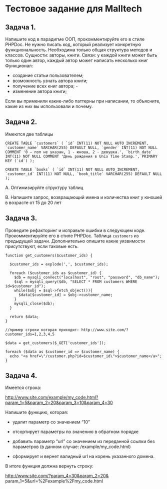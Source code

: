# Тестовое задание для Malltech

## Задача 1.

Напишите код в парадигме ООП, прокомментируйте его в стиле PHPDoc. Не нужно писать код, который реализует конкретную функциональность. Необходима только общая структура методов и классов.
Сущности: авторы, книги. Связи: у каждой книги может быть только один автор, каждый автор может написать несколько книг Функционал: 
- создание статьи пользователем; 
- возможность узнать автора книги;
- получение всех книг автора; -
- изменение автора книги;

Если вы применили какие-либо паттерны при написании, то объясните, какие из них вы использовали и почему.

## Задача 2.

Имеются две таблицы

```
CREATE TABLE `customers` ( `id` INT(11) NOT NULL AUTO_INCREMENT, `customer_name` VARCHAR(255) DEFAULT NULL, `gender` INT(11) NOT NULL COMMENT '0 – пол не указан, 1 - юноша, 2 - девушка.', `birth_date` INT(11) NOT NULL COMMENT 'День рождения в Unix Time Stamp.', PRIMARY KEY (`id`) );

CREATE TABLE `books` ( `id` INT(11) NOT NULL AUTO_INCREMENT, `customer_id` INT(11) NOT NULL, `book_title` VARCHAR(255) DEFAULT NULL );
```

А. Оптимизируйте структуру таблиц

В. Напишите запрос, возвращающий имена и количества книг у юношей в возрасте от 15 до 20 лет


## Задача 3.

Проведите рефакторинг и исправьте ошибки в следующем коде. Прокомментируйте его в стиле PHPDoc. Таблица `customers` из предыдущей задачи. Дополнительно опишите какие уязвимости присутствуют, если таковые есть.
```
function get_customers($customer_ids) {

  $customer_ids = explode(',', $customer_ids);
  
  foreach ($customer_ids as $customer_id) {
    $db = mysqli_connect("localhost", "root", "password", "db_name");
    $sql = mysqli_query($db, "SELECT * FROM customers WHERE id=$customer_id");
    while($obj = $sql->fetch_object()){
      $data[$customer_id] = $obj->customer_name;
    }
    mysqli_close($db);
  }

  return $data;
}

//пример строки которая приходит: http://www.site.com/?customer_ids=1,2,3,4,5

$data = get_customers($_GET['customer_ids']);

foreach ($data as $customer_id => $customer_name) {
  echo "<a href=\"/customer.php?id=$customer_id\">$customer_name</a>";
}
```

## Задача 4.

Имеется строка:

http://www.site.com/example/my_code.html?param_1=5&param_2=20&param_3=10&param_4=30

Напишите функцию, которая:

- удалит параметр со значением “10”

- отсортирует параметры по значению в обратном порядке

- добавить параметр “url” со значением из переданной ссылки без параметров (в данном случае: /example/my_code.html)

- сформирует и вернет валидный url на корень указанного домена.

В итоге функция должна вернуть строку:

http://www.site.com/?param_4=30&param_2=20& param_1=5&url=%2Fexample%2Fmy_code.html
